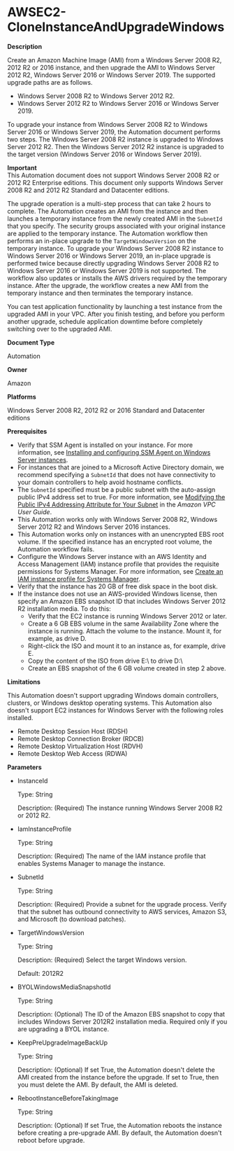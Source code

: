 # AWSEC2\-CloneInstanceAndUpgradeWindows<a name="automation-awsec2-CloneInstanceAndUpgradeWindows"></a>

**Description**

Create an Amazon Machine Image \(AMI\) from a Windows Server 2008 R2, 2012 R2 or 2016 instance, and then upgrade the AMI to Windows Server 2012 R2, Windows Server 2016 or Windows Server 2019\. The supported upgrade paths are as follows\.
+ Windows Server 2008 R2 to Windows Server 2012 R2\.
+ Windows Server 2012 R2 to Windows Server 2016 or Windows Server 2019\.

To upgrade your instance from Windows Server 2008 R2 to Windows Server 2016 or Windows Server 2019, the Automation document performs two steps\. The Windows Server 2008 R2 instance is upgraded to Windows Server 2012 R2\. Then the Windows Server 2012 R2 instance is upgraded to the target version (Windows Server 2016 or Windows Server 2019)\.

**Important**  
This Automation document does not support Windows Server 2008 R2 or 2012 R2 Enterprise editions\. This document only supports Windows Server 2008 R2 and 2012 R2 Standard and Datacenter editions\.

The upgrade operation is a multi\-step process that can take 2 hours to complete\. The Automation creates an AMI from the instance and then launches a temporary instance from the newly created AMI in the `SubnetId` that you specify\. The security groups associated with your original instance are applied to the temporary instance\. The Automation workflow then performs an in\-place upgrade to the `TargetWindowsVersion` on the temporary instance\. To upgrade your Windows Server 2008 R2 instance to Windows Server 2016 or Windows Server 2019, an in\-place upgrade is performed twice because directly upgrading Windows Server 2008 R2 to Windows Server 2016 or Windows Server 2019 is not supported\. The workflow also updates or installs the AWS drivers required by the temporary instance\. After the upgrade, the workflow creates a new AMI from the temporary instance and then terminates the temporary instance\.

You can test application functionality by launching a test instance from the upgraded AMI in your VPC\. After you finish testing, and before you perform another upgrade, schedule application downtime before completely switching over to the upgraded AMI\.

**Document Type**

Automation

**Owner**

Amazon

**Platforms**

Windows Server 2008 R2, 2012 R2 or 2016 Standard and Datacenter editions

**Prerequisites**
+ Verify that SSM Agent is installed on your instance\. For more information, see [Installing and configuring SSM Agent on Windows Server instances](sysman-install-ssm-win.md)\.
+ For instances that are joined to a Microsoft Active Directory domain, we recommend specifying a `SubnetId` that does not have connectivity to your domain controllers to help avoid hostname conflicts\.
+ The `SubnetId` specified must be a public subnet with the auto\-assign public IPv4 address set to true\. For more information, see [Modifying the Public IPv4 Addressing Attribute for Your Subnet](https://docs.aws.amazon.com/vpc/latest/userguide/vpc-ip-addressing.html#subnet-public-ip) in the *Amazon VPC User Guide*\.
+ This Automation works only with Windows Server 2008 R2, Windows Server 2012 R2 and Windows Server 2016 instances\.
+ This Automation works only on instances with an unencrypted EBS root volume\. If the specified instance has an encrypted root volume, the Automation workflow fails\.
+ Configure the Windows Server instance with an AWS Identity and Access Management \(IAM\) instance profile that provides the requisite permissions for Systems Manager\. For more information, see [Create an IAM instance profile for Systems Manager](setup-instance-profile.md)\.
+ Verify that the instance has 20 GB of free disk space in the boot disk\.
+ If the instance does not use an AWS\-provided Windows license, then specify an Amazon EBS snapshot ID that includes Windows Server 2012 R2 installation media\. To do this:
  + Verify that the EC2 instance is running Windows Server 2012 or later\.
  + Create a 6 GB EBS volume in the same Availability Zone where the instance is running\. Attach the volume to the instance\. Mount it, for example, as drive D\. 
  + Right\-click the ISO and mount it to an instance as, for example, drive E\.
  + Copy the content of the ISO from drive E:\\ to drive D:\\
  + Create an EBS snapshot of the 6 GB volume created in step 2 above\.

**Limitations**

This Automation doesn't support upgrading Windows domain controllers, clusters, or Windows desktop operating systems\. This Automation also doesn't support EC2 instances for Windows Server with the following roles installed\.
+ Remote Desktop Session Host \(RDSH\)
+ Remote Desktop Connection Broker \(RDCB\)
+ Remote Desktop Virtualization Host \(RDVH\)
+ Remote Desktop Web Access \(RDWA\)

**Parameters**
+ InstanceId

  Type: String

  Description: \(Required\) The instance running Windows Server 2008 R2 or 2012 R2\.
+ IamInstanceProfile

  Type: String

  Description: \(Required\) The name of the IAM instance profile that enables Systems Manager to manage the instance\.
+ SubnetId

  Type: String

  Description: \(Required\) Provide a subnet for the upgrade process\. Verify that the subnet has outbound connectivity to AWS services, Amazon S3, and Microsoft \(to download patches\)\.
+ TargetWindowsVersion

  Type: String

  Description: \(Required\) Select the target Windows version\.

  Default: 2012R2
+ BYOLWindowsMediaSnapshotId

  Type: String

  Description: \(Optional\) The ID of the Amazon EBS snapshot to copy that includes Windows Server 2012R2 installation media\. Required only if you are upgrading a BYOL instance\.
+ KeepPreUpgradeImageBackUp

  Type: String

  Description: \(Optional\) If set True, the Automation doesn't delete the AMI created from the instance before the upgrade\. If set to True, then you must delete the AMI\. By default, the AMI is deleted\.
+ RebootInstanceBeforeTakingImage

  Type: String

  Description: \(Optional\) If set True, the Automation reboots the instance before creating a pre\-upgrade AMI\. By default, the Automation doesn't reboot before upgrade\.
